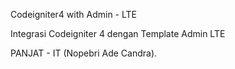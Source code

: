 Codeigniter4 with Admin - LTE

Integrasi Codeigniter 4 dengan Template Admin LTE

PANJAT - IT (Nopebri Ade Candra).